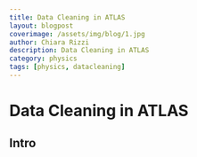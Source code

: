 ```yaml
---
title: Data Cleaning in ATLAS
layout: blogpost
coverimage: /assets/img/blog/1.jpg
author: Chiara Rizzi
description: Data Cleaning in ATLAS
category: physics
tags: [physics, datacleaning]
---
```


# Data Cleaning in ATLAS

## Intro 
